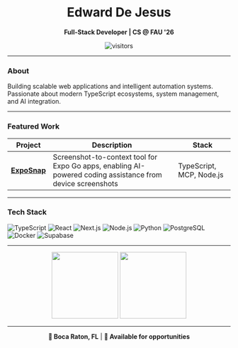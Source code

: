 <!-- prettier-ignore-start -->
<div align="center">

# Edward De Jesus
**Full-Stack Developer | CS @ FAU '26**

<img src="https://visitor-badge.laobi.icu/badge?page_id=edwarddjss.profile" alt="visitors"/>

</div>

---

### About
Building scalable web applications and intelligent automation systems. Passionate about modern TypeScript ecosystems, system management, and AI integration.

---

### Featured Work
| Project | Description | Stack |
|---------|-------------|-------|
 **[ExpoSnap](https://github.com/edwarddjss/exposnap)** | Screenshot-to-context tool for Expo Go apps, enabling AI-powered coding assistance from device screenshots | TypeScript, MCP, Node.js |


---

### Tech Stack
![TypeScript](https://img.shields.io/badge/TypeScript-3178C6?style=flat-square&logo=typescript&logoColor=white)
![React](https://img.shields.io/badge/React-61DAFB?style=flat-square&logo=react&logoColor=black)
![Next.js](https://img.shields.io/badge/Next.js-000000?style=flat-square&logo=nextdotjs&logoColor=white)
![Node.js](https://img.shields.io/badge/Node.js-339933?style=flat-square&logo=nodedotjs&logoColor=white)
![Python](https://img.shields.io/badge/Python-3776AB?style=flat-square&logo=python&logoColor=white)
![PostgreSQL](https://img.shields.io/badge/PostgreSQL-336791?style=flat-square&logo=postgresql&logoColor=white)
![Docker](https://img.shields.io/badge/Docker-2496ED?style=flat-square&logo=docker&logoColor=white)
![Supabase](https://img.shields.io/badge/Supabase-3ECF8E?style=flat-square&logo=supabase&logoColor=white)

---

<div align="center">

<img src="https://github-readme-streak-stats.herokuapp.com?user=edwarddjss&theme=transparent&hide_border=true&date_format=M%20j%5B%2C%20Y%5D" height="150"/>

<img src="https://github-readme-stats.vercel.app/api/top-langs/?username=edwarddjss&layout=compact&theme=transparent&hide_border=true&langs_count=6" height="150"/>

</div>

---

<div align="center">

**📍 Boca Raton, FL** | **💼 Available for opportunities**

</div>

<!-- prettier-ignore-end -->
